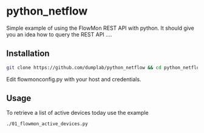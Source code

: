 # python_netflow

Simple example of using the FlowMon REST API with python. It should give you an idea how to query the REST API ....

## Installation

```bash
git clone https://github.com/dumplab/python_netflow && cd python_netflow
```

Edit flowmonconfig.py with your host and credentials.

## Usage

To retrieve a list of active devices today use the example

```bash
./01_flowmon_active_devices.py
